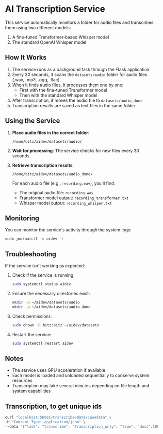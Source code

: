 # AI Transcription Service

This service automatically monitors a folder for audio files and transcribes them using two different models:
1. A fine-tuned Transformer-based Whisper model
2. The standard OpenAI Whisper model

## How It Works

1. The service runs as a background task through the Flask application
2. Every 30 seconds, it scans the `datasets/audio` folder for audio files (.wav, .mp3, .ogg, .flac)
3. When it finds audio files, it processes them one by one:
   - First with the fine-tuned Transformer model
   - Then with the standard Whisper model
4. After transcription, it moves the audio file to `datasets/audio_done`
5. Transcription results are saved as text files in the same folder

## Using the Service

1. **Place audio files in the correct folder**:
   ```
   /home/bitz/aidev/datasets/audio/
   ```

2. **Wait for processing**:
   The service checks for new files every 30 seconds.

3. **Retrieve transcription results**:
   ```
   /home/bitz/aidev/datasets/audio_done/
   ```
   
   For each audio file (e.g., `recording.wav`), you'll find:
   - The original audio file: `recording.wav`
   - Transformer model output: `recording_transformer.txt`
   - Whisper model output: `recording_whisper.txt`

## Monitoring

You can monitor the service's activity through the system logs:

```bash
sudo journalctl -u aidev -f
```

## Troubleshooting

If the service isn't working as expected:

1. Check if the service is running:
   ```bash
   sudo systemctl status aidev
   ```

2. Ensure the necessary directories exist:
   ```bash
   mkdir -p ~/aidev/datasets/audio
   mkdir -p ~/aidev/datasets/audio_done
   ```

3. Check permissions:
   ```bash
   sudo chown -R bitz:bitz ~/aidev/datasets
   ```

4. Restart the service:
   ```bash
   sudo systemctl restart aidev
   ```

## Notes

- The service uses GPU acceleration if available
- Each model is loaded and unloaded sequentially to conserve system resources
- Transcription may take several minutes depending on file length and system capabilities

## Transcription, to get unique ids
```sh
curl "localhost:50001/transcribe/data/casedata" \
-H "Content-Type: application/json" \
--data '{"task": "transcribe", "transcription_only": "true", "docs":100}'
```   